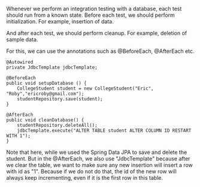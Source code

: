 Whenever we perform an integration testing with a database, each test should run from a known state. Before each test, we should perform initialization. For example, insertion of data.

And after each test, we should perform cleanup. For example, deletion of sample data.

For this, we can use the annotations such as @BeforeEach, @AfterEach etc.

    @Autowired
    private JdbcTemplate jdbcTemplate;
    
    @BeforeEach
    public void setupDatabase () {
        CollegeStudent student = new CollegeStudent("Eric", "Roby","ericroby@gmail.com");
        studentRepository.save(student);
    }

    @AfterEach
    public void cleanDatabase() {
        studentRepository.deleteAll();
        jdbcTemplate.execute("ALTER TABLE student ALTER COLUMN ID RESTART WITH 1");
    }

Note that here, while we used the Spring Data JPA to save and delete the student. But in the @AfterEach, we also use "JdbcTemplate" because after we clear the table, we want to make sure any new insertion will insert a row with id as "1". Because if we do not do that, the id of the new row will always keep incrementing, even if it is the first row in this table.